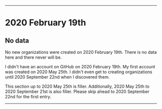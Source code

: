 
***

# 2020 February 19th

## No data

No new organizations were created on 2020 February 19th. There is no data here and there never will be.

I didn't have an account on GitHub on 2020 February 19th. My first account was created on 2020 May 25th. I didn't even get to creating organizations until 2020 September 22nd when I discovered them.

This section up to 2020 May 25th is filler. Additionally, 2020 May 25th to 2020 September 21st is also filler. Please skip ahead to 2020 September 22nd for the first entry.

***
